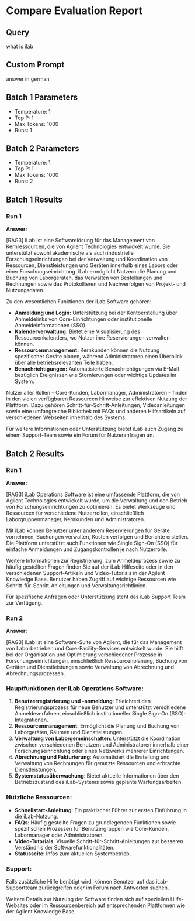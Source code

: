 # Compare Evaluation Report

## Query

what is ilab

## Custom Prompt

answer in german

## Batch 1 Parameters

- Temperature: 1
- Top P: 1
- Max Tokens: 1000
- Runs: 1

## Batch 2 Parameters

- Temperature: 1
- Top P: 1
- Max Tokens: 1000
- Runs: 2

## Batch 1 Results

### Run 1

**Answer:**

[RAG3] iLab ist eine Softwarelösung für das Management von Kernressourcen, die von Agilent Technologies entwickelt wurde. Sie unterstützt sowohl akademische als auch industrielle Forschungseinrichtungen bei der Verwaltung und Koordination von Ressourcen, Dienstleistungen und Geräten innerhalb eines Labors oder einer Forschungseinrichtung. iLab ermöglicht Nutzern die Planung und Buchung von Laborgeräten, das Verwalten von Bestellungen und Rechnungen sowie das Protokollieren und Nachverfolgen von Projekt- und Nutzungsdaten.

Zu den wesentlichen Funktionen der iLab Software gehören:
- **Anmeldung und Login:** Unterstützung bei der Kontoerstellung über Anmeldelinks von Core-Einrichtungen oder institutionelle Anmeldeinformationen (SSO).
- **Kalenderverwaltung:** Bietet eine Visualisierung des Ressourcenkalenders, wo Nutzer ihre Reservierungen verwalten können.
- **Ressourcenmanagement:** Kernkunden können die Nutzung spezifischer Geräte planen, während Administratoren einen Überblick über alle betriebsrelevanten Teile haben.
- **Benachrichtigungen:** Automatisierte Benachrichtigungen via E-Mail bezüglich Ereignissen wie Stornierungen oder wichtige Updates im System.

Nutzer aller Rollen – Core-Kunden, Labormanager, Administratoren – finden in den vielen verfügbaren Ressourcen Hinweise zur effektiven Nutzung der Plattform. Dazu gehören Schritt-für-Schritt-Anleitungen, Videoanleitungen sowie eine umfangreiche Bibliothek mit FAQs und anderen Hilfsartikeln auf verschiedenen Webseiten innerhalb des Systems.

Für weitere Informationen oder Unterstützung bietet iLab auch Zugang zu einem Support-Team sowie ein Forum für Nutzeranfragen an.

## Batch 2 Results

### Run 1

**Answer:**

[RAG3] iLab Operations Software ist eine umfassende Plattform, die von Agilent Technologies entwickelt wurde, um die Verwaltung und den Betrieb von Forschungseinrichtungen zu optimieren. Es bietet Werkzeuge und Ressourcen für verschiedene Nutzerrollen, einschließlich Laborgruppenmanager, Kernkunden und Administratoren. 

Mit iLab können Benutzer unter anderem Reservierungen für Geräte vornehmen, Buchungen verwalten, Kosten verfolgen und Berichte erstellen. Die Plattform unterstützt auch Funktionen wie Single Sign-On (SSO) für einfache Anmeldungen und Zugangskontrollen je nach Nutzerrolle.

Weitere Informationen zur Registrierung, zum Anmeldeprozess sowie zu häufig gestellten Fragen finden Sie auf der iLab Hilfeseite oder in den verschiedenen Support-Artikeln und Video-Tutorials in der Agilent Knowledge Base. Benutzer haben Zugriff auf wichtige Ressourcen wie Schritt-für-Schritt-Anleitungen und Verwaltungsrichtlinien.

Für spezifische Anfragen oder Unterstützung steht das iLab Support Team zur Verfügung.

### Run 2

**Answer:**

[RAG3] iLab ist eine Software-Suite von Agilent, die für das Management von Laborbetrieben und Core-Facility-Services entwickelt wurde. Sie hilft bei der Organisation und Optimierung verschiedener Prozesse in Forschungseinrichtungen, einschließlich Ressourcenplanung, Buchung von Geräten und Dienstleistungen sowie Verwaltung von Abrechnung und Abrechnungsprozessen.

### Hauptfunktionen der iLab Operations Software:
1. **Benutzerregistrierung und -anmeldung**: Erleichtert den Registrierungsprozess für neue Benutzer und unterstützt verschiedene Anmeldeverfahren, einschließlich institutioneller Single Sign-On (SSO)-Integrationen.
2. **Ressourcenmanagement**: Ermöglicht die Planung und Buchung von Laborgeräten, Räumen und Dienstleistungen.
3. **Verwaltung von Laborgemeinschaften**: Unterstützt die Koordination zwischen verschiedenen Benutzern und Administratoren innerhalb einer Forschungseinrichtung oder eines Netzwerks mehrerer Einrichtungen.
4. **Abrechnung und Fakturierung**: Automatisiert die Erstellung und Verwaltung von Rechnungen für genutzte Ressourcen und erbrachte Dienstleistungen.
5. **Systemstatusüberwachung**: Bietet aktuelle Informationen über den Betriebszustand des iLab-Systems sowie geplante Wartungsarbeiten.

### Nützliche Ressourcen:
- **Schnellstart-Anleitung**: Ein praktischer Führer zur ersten Einführung in die iLab-Nutzung.
- **FAQs**: Häufig gestellte Fragen zu grundlegenden Funktionen sowie spezifischen Prozessen für Benutzergruppen wie Core-Kunden, Labormanager oder Administratoren.
- **Video-Tutorials**: Visuelle Schritt-für-Schritt-Anleitungen zur besseren Verständnis der Softwarefunktionalitäten.
- **Statusseite**: Infos zum aktuellen Systembetrieb.

### Support:
Falls zusätzliche Hilfe benötigt wird, können Benutzer auf das iLab-Supportteam zurückgreifen oder im Forum nach Antworten suchen.

Weitere Details zur Nutzung der Software finden sich auf speziellen Hilfe-Websites oder im Ressourcenbereich auf entsprechenden Plattformen wie der Agilent Knowledge Base.

